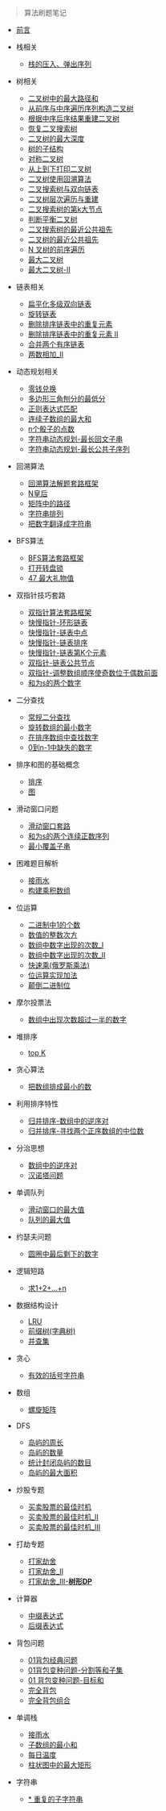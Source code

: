 > 算法刷题笔记

* [前言](books/leetcode_note/README.md)
* 栈相关
  * [栈的压入、弹出序列](books/get_offer/31_栈的压入_弹出序列.md)
* 树相关
  * [二叉树中的最大路径和](books/leetcode_note/124_二叉树中的最大路径和.md)
  * [从前序与中序遍历序列构造二叉树](books/leetcode_note/105_从前序与中序遍历序列构造二叉树.md)
  * [根据中序后序结果重建二叉树](books/get_offer/33_根据中序后序结果重建二叉树.md)
  * [恢复二叉搜索树](books/leetcode_note/099_恢复二叉搜索树.md)
  * [二叉树的最大深度](books/leetcode_note/104_二叉树的最大深度.md)
  * [树的子结构](books/get_offer/26_树的子结构.md)
  * [对称二叉树](books/get_offer/28_对称二叉树.md)
  * [从上到下打印二叉树](books/get_offer/32_从上到下打印二叉树.md)
  * [二叉树使用回溯算法](books/get_offer/34_二叉树中和为某一值的路径.md)
  * [二叉搜索树与双向链表](books/get_offer/36_二叉搜索树与双向链表.md)
  * [二叉树层次遍历与重建](books/get_offer/37_序列化二叉树.md)
  * [二叉搜索树的第k大节点](books/get_offer/54_二叉搜索树的第k大节点.md)
  * [判断平衡二叉树](books/get_offer/54_II_平衡二叉树.md)
  * [二叉搜索树的最近公共祖先](books/get_offer/68_I_二叉搜索树的最近公共祖先.md)
  * [二叉树的最近公共祖先](books/get_offer/68_II_二叉树的最近公共祖先.md)
  * [N 叉树的前序遍历](books/leetcode_note/589_N叉树的前序遍历.md)
  * [最大二叉树](books/leetcode_note/654_最大二叉树.md)
  * [最大二叉树-II](books/leetcode_note/998_最大二叉树.md)
* 链表相关
  * [扁平化多级双向链表](books/leetcode_note/430_扁平化多级双向链表.md)
  * [旋转链表](books/leetcode_note/61_旋转链表.md)
  * [删除排序链表中的重复元素](books/leetcode_note/83_删除排序链表中的重复元素.md)
  * [删除排序链表中的重复元素 II](books/leetcode_note/82_删除排序链表中的重复元素.md)
  * [合并两个有序链表](books/leetcode_note/21_合并两个有序链表.md)
  * [两数相加_II](books/leetcode_note/445_两数相加_II.md)
* 动态规划相关
  * [零钱兑换](books/leetcode_note/322_零钱兑换.md)
  * [多边形三角刨分的最低分](books/leetcode_note/1039_多边形三角刨分的最低分.md)
  * [正则表达式匹配](books/get_offer/19_正则表达式匹配.md)
  * [连续子数组的最大和](books/get_offer/42_连续子数组的最大和.md)
  * [n个骰子的点数](books/get_offer/60_n个骰子的点数.md)
  * [字符串动态规划-最长回文子串](books/leetcode_note/5_最长回文子串.md)
  * [字符串动态规划-最长公共子序列](books/leetcode_note/1143_最长公共子序列.md)
* 回溯算法
  * [回溯算法解题套路框架](books/leetcode_note/回溯算法解题套路框架.md)
  * [N皇后](books/leetcode_note/51_N皇后.md)
  * [矩阵中的路径](books/get_offer/12_矩阵中的路径.md)
  * [字符串排列](books/get_offer/38_字符串排列.md)
  * [把数字翻译成字符串](books/get_offer/46_把数字翻译成字符串.md)
* BFS算法
  * [BFS算法套路框架](books/leetcode_note/BFS算法套路框架.md)
  * [打开转盘锁](books/leetcode_note/752_打开转盘锁.md)
  * [47 最大礼物值](books/get_offer/47_最大礼物值.md)
* 双指针技巧套路
  * [双指针算法套路框架](books/leetcode_note/双指针套路框架.md)
  * [快慢指针-环形链表](books/leetcode_note/141_环形链表检测.md)
  * [快慢指针-链表中点](books/leetcode_note/876_链表的中间节点.md)
  * [快慢指针-链表排序](books/leetcode_note/148_排序链表.md)
  * [快慢指针-链表第K个元素](books/leetcode_note/19_删除链表中倒数第N个节点.md)
  * [双指针-链表公共节点](books/leetcode_note/160_相交链表.md)
  * [双指针-调整数组顺序使奇数位于偶数前面](books/get_offer/21_调整数组顺序使奇数位于偶数前面.md)
  * [和为s的两个数字](books/get_offer/57_I_和为s的两个数字.md)
* 二分查找
  * [常规二分查找](books/leetcode_note/二分查找.md)
  * [旋转数组的最小数字](books/get_offer/11_旋转数组的最小数字.md)
  * [在排序数组中查找数字](books/get_offer/53_I_在排序数组中查找数字.md) 
  * [0到n-1中缺失的数字](books/get_offer/53_II_0到n-1中缺失的数字.md)
* 排序和图的基础概念
  * [排序](books/leetcode_note/排序.md)
  * [图](books/leetcode_note/图.md)
* 滑动窗口问题
  * [滑动窗口套路](books/leetcode_note/滑动窗口算法.md)
  * [和为s的两个连续正数序列](books/get_offer/57_II_和为s的连续正数序列.md)
  * [最小覆盖子串](books/leetcode_note/76_最小覆盖子串.md)
* 困难题目解析
  * [接雨水](books/leetcode_note/42_接雨水.md)
  * [构建乘积数组](books/get_offer/66_构建乘积数组.md)
* 位运算
  * [二进制中1的个数](books/get_offer/15_二进制中1的个数.md)
  * [数值的整数次方](books/get_offer/16_数值的整数次方.md)
  * [数组中数字出现的次数_I](books/get_offer/56_I_数组中数字出现的次数.md)
  * [数组中数字出现的次数_II](books/get_offer/56_II_数组中数字出现的次数.md)
  * [快速乘(俄罗斯乘法)](books/get_offer/64_求12N和.md)
  * [位运算实现加法](books/get_offer/65_不用加减乘除做加法.md)
  * [颠倒二进制位](books/leetcode_note/190_颠倒二进制位.md)
* 摩尔投票法
  * [数组中出现次数超过一半的数字](books/get_offer/39_数组中出现次数超过一半的数字.md)
* 堆排序
  * [top K](books/get_offer/40_最小的K个数.md)
* 贪心算法
  * [把数组排成最小的数](books/get_offer/45_把数组排成最小的数.md)
* 利用排序特性
  * [归并排序-数组中的逆序对](books/get_offer/51_数组中的逆序对.md)
  * [归并排序-寻找两个正序数组的中位数](books/leetcode_note/4_寻找两个正序数组的中位数.md)
* 分治思想
  * [数组中的逆序对](books/get_offer/51_数组中的逆序对.md)
  * [汉诺塔问题](books/leetcode_note/m_8_6_汉诺塔问题.md)
* 单调队列
  * [滑动窗口的最大值](books/get_offer/59_I_滑动窗口的最大值.md)
  * [队列的最大值](books/get_offer/59_II_队列的最大值.md)
* 约瑟夫问题
  * [圆圈中最后剩下的数字](books/get_offer/62_圆圈中最后剩下的数字.md)
* 逻辑短路
  * [求1+2+…+n](books/get_offer/64_求12N和.md)
* 数据结构设计
  * [LRU](books/leetcode_note/146_LRU.md)
  * [前缀树(字典树)](books/leetcode_note/前缀树.md)
  * [并查集]()
* 贪心
  * [有效的括号字符串](books/leetcode_note/678_有效的括号字符串.md)
* 数组
  * [螺旋矩阵](books/leetcode_note/59_II_螺旋矩阵.md)
* DFS
  * [岛屿的周长](books/leetcode_note/463_岛屿周长.md)
  * [岛屿的数量](books/leetcode_note/200_岛屿数量.md)
  * [统计封闭岛屿的数目](books/leetcode_note/1254_统计封闭岛屿的数目.md)
  * [岛屿的最大面积](books/leetcode_note/695_岛屿的最大面积.md)
* 炒股专题
  * [买卖股票的最佳时机](books/leetcode_note/121_买卖股票的最佳时机.md)
  * [买卖股票的最佳时机_II](books/leetcode_note/122_买卖股票的最佳时机.md)
  * [买卖股票的最佳时机_III](books/leetcode_note/123_买卖股票的最佳时机.md)
* 打劫专题
  * [打家劫舍](books/leetcode_note/198_打家劫舍.md)
  * [打家劫舍_II](books/leetcode_note/213_打家劫舍.md)
  * [打家劫舍_III-**树形DP**](books/leetcode_note/337_打家劫舍.md)
* 计算器
  * [中缀表达式](books/leetcode_note/224_中缀表达式.md) 
  * [后缀表达式](books/leetcode_note/150_后缀表达式.md) 
* 背包问题
  * [01背包经典问题](books/leetcode_note/01背包经典问题.md)
  * [01背包变种问题-分割等和子集](books/leetcode_note/416_分割等和子集.md)
  * [01 背包变种问题-目标和](books/leetcode_note/494_目标和.md)
  * [完全背包](books/leetcode_note/322_零钱兑换.md)
  * [完全背包组合](books/leetcode_note/518_零钱兑换.md)
  
* 单调栈
  * [接雨水](books/leetcode_note/单调栈_1_接雨水.md)
  * [子数组的最小和](books/leetcode_note/单调栈_2_子数组的最小值之和.md)
  * [每日温度](books/leetcode_note/单调栈_3_每日温度.md)
  * [柱状图中的最大矩形](books/leetcode_note/单调栈_4_柱状图中的最大矩形.md)

* 字符串
  * [* 重复的子字符串](books/leetcode_note/495_重复的子字符串.md)
